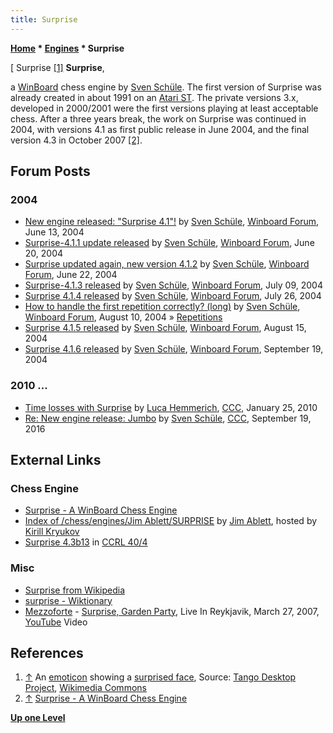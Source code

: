```yaml
---
title: Surprise
---
```

**[Home](Home "Home") \* [Engines](Engines "Engines") \* Surprise**



[ Surprise <a id="cite-note-1" href="#cite-ref-1">[1]</a>
**Surprise**,  

a [WinBoard](WinBoard "WinBoard") chess engine by [Sven Schüle](Sven_Sch%C3%BCle "Sven Schüle"). The first version of Surprise was already created in about 1991 on an [Atari ST](Atari_ST "Atari ST"). The private versions 3.x, developed in 2000/2001 were the first versions playing at least acceptable chess. After a three years break, the work on Surprise was continued in 2004, with versions 4.1 as first public release in June 2004, and the final version 4.3 in October 2007 <a id="cite-note-2" href="#cite-ref-2">[2]</a>. 



## Forum Posts


### 2004


* [New engine released: "Surprise 4.1"!](http://www.open-aurec.com/wbforum/viewtopic.php?f=18&t=47862) by [Sven Schüle](Sven_Sch%C3%BCle "Sven Schüle"), [Winboard Forum](Computer_Chess_Forums "Computer Chess Forums"), June 13, 2004
* [Surprise-4.1.1 update released](http://www.open-aurec.com/wbforum/viewtopic.php?f=18&t=47934) by [Sven Schüle](Sven_Sch%C3%BCle "Sven Schüle"), [Winboard Forum](Computer_Chess_Forums "Computer Chess Forums"), June 20, 2004
* [Surprise updated again, new version 4.1.2](http://www.open-aurec.com/wbforum/viewtopic.php?f=18&t=47952) by [Sven Schüle](Sven_Sch%C3%BCle "Sven Schüle"), [Winboard Forum](Computer_Chess_Forums "Computer Chess Forums"), June 22, 2004
* [Surprise-4.1.3 released](http://www.open-aurec.com/wbforum/viewtopic.php?f=18&t=48138) by [Sven Schüle](Sven_Sch%C3%BCle "Sven Schüle"), [Winboard Forum](Computer_Chess_Forums "Computer Chess Forums"), July 09, 2004
* [Surprise 4.1.4 released](http://www.open-aurec.com/wbforum/viewtopic.php?f=18&t=48320) by [Sven Schüle](Sven_Sch%C3%BCle "Sven Schüle"), [Winboard Forum](Computer_Chess_Forums "Computer Chess Forums"), July 26, 2004
* [How to handle the first repetition correctly? (long)](http://www.open-aurec.com/wbforum/viewtopic.php?f=18&t=48537) by [Sven Schüle](Sven_Sch%C3%BCle "Sven Schüle"), [Winboard Forum](Computer_Chess_Forums "Computer Chess Forums"), August 10, 2004 » [Repetitions](Repetitions "Repetitions")
* [Surprise 4.1.5 released](http://www.open-aurec.com/wbforum/viewtopic.php?f=18&t=48590) by [Sven Schüle](Sven_Sch%C3%BCle "Sven Schüle"), [Winboard Forum](Computer_Chess_Forums "Computer Chess Forums"), August 15, 2004
* [Surprise 4.1.6 released](http://www.open-aurec.com/wbforum/viewtopic.php?f=18&t=48977) by [Sven Schüle](Sven_Sch%C3%BCle "Sven Schüle"), [Winboard Forum](Computer_Chess_Forums "Computer Chess Forums"), September 19, 2004


### 2010 ...


* [Time losses with Surprise](http://www.talkchess.com/forum/viewtopic.php?t=32044) by [Luca Hemmerich](Luca_Hemmerich "Luca Hemmerich"), [CCC](CCC "CCC"), January 25, 2010
* [Re: New engine release: Jumbo](http://www.talkchess.com/forum/viewtopic.php?t=61473&start=5) by [Sven Schüle](Sven_Sch%C3%BCle "Sven Schüle"), [CCC](CCC "CCC"), September 19, 2016


## External Links


### Chess Engine


* [Surprise - A WinBoard Chess Engine](http://www.schuelebln.de/chess/)
* [Index of /chess/engines/Jim Ablett/SURPRISE](http://kirr.homeunix.org/chess/engines/Jim%20Ablett/SURPRISE/) by [Jim Ablett](Jim_Ablett "Jim Ablett"), hosted by [Kirill Kryukov](Kirill_Kryukov "Kirill Kryukov")
* [Surprise 4.3b13](http://www.computerchess.org.uk/ccrl/404/cgi/engine_details.cgi?print=Details&each_game=1&eng=Surprise%204.3b13) in [CCRL 40/4](CCRL "CCRL")


### Misc


* [Surprise from Wikipedia](https://en.wikipedia.org/wiki/Surprise)
* [surprise - Wiktionary](https://en.wiktionary.org/wiki/surprise)
* [Mezzoforte](Category:Mezzoforte "Category:Mezzoforte") - [Surprise, Garden Party](https://en.wikipedia.org/wiki/Surprise_Surprise_(album)), Live In Reykjavik, March 27, 2007, [YouTube](https://en.wikipedia.org/wiki/YouTube) Video


 
## References


1. <a id="cite-ref-1" href="#cite-note-1">↑</a> An [emoticon](https://en.wikipedia.org/wiki/Emoticon) showing a [surprised face](https://commons.wikimedia.org/wiki/File:Face-surprise.svg?uselang=en), Source: [Tango Desktop Project](http://tango.freedesktop.org/Tango_Desktop_Project), [Wikimedia Commons](https://en.wikipedia.org/wiki/Wikimedia_Commons)
2. <a id="cite-ref-2" href="#cite-note-2">↑</a> [Surprise - A WinBoard Chess Engine](http://www.schuelebln.de/chess/)

**[Up one Level](Engines "Engines")**







 
